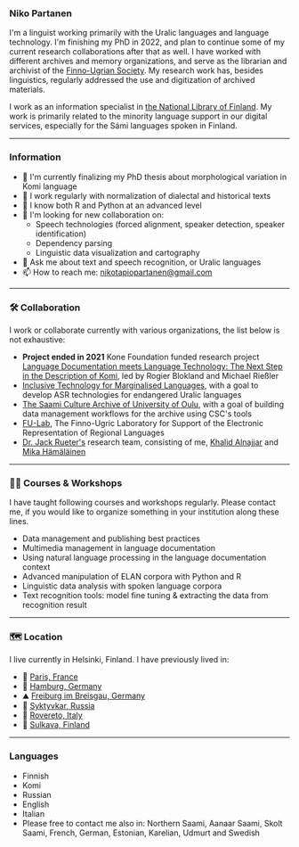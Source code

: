 ### Niko Partanen

I'm a linguist working primarily with the Uralic languages and language technology. I'm finishing my PhD in 2022, and plan to continue some of my current research collaborations after that as well. I have worked with different archives and memory organizations, and serve as the librarian and archivist of the [Finno-Ugrian Society](https://www.sgr.fi/en/). My research work has, besides linguistics, regularly addressed the use and digitization of archived materials.

I work as an information specialist in [the National Library of Finland](https://www2.helsinki.fi/en/people/people-finder/niko-partanen-9113872). My work is primarily related to the minority language support in our digital services, especially for the Sámi languages spoken in Finland. 

***************

### Information

- 🔭 I'm currently finalizing my PhD thesis about morphological variation in Komi language
- 📔 I work regularly with normalization of dialectal and historical texts
- 📜 I know both R and Python at an advanced level
- 👯 I'm looking for new collaboration on: 
  - Speech technologies (forced alignment, speaker detection, speaker identification)
  - Dependency parsing
  - Linguistic data visualization and cartography
- 💬 Ask me about text and speech recognition, or Uralic languages
- 📫 How to reach me: [nikotapiopartanen@gmail.com](mailto:nikotapiopartanen@gmail.com)

***************

### 🛠️ Collaboration

I work or collaborate currently with various organizations, the list below is not exhaustive:

- **Project ended in 2021** Kone Foundation funded research project [Language Documentation meets Language Technology: The Next Step in the Description of Komi](https://langdoc.github.io/IKDP-2/), led by Rogier Blokland and Michael Rießler 
- [Inclusive Technology for Marginalised Languages](https://itml.cl.indiana.edu/), with a goal to develop ASR technologies for endangered Uralic languages
- [The Saami Culture Archive of University of Oulu](https://www.oulu.fi/giellagas/saamelainenkulttuuriarkisto), with a goal of building data management workflows for the archive using CSC's tools
- [FU-Lab](https://fu-lab.ru/), The Finno-Ugric Laboratory for Support of the Electronic Representation of Regional Languages
- [Dr. Jack Rueter's](https://github.com/rueter) research team, consisting of me, [Khalid Alnajjar](https://github.com/mokha) and [Mika Hämäläinen](https://github.com/mikahama)


***************

### 🧑‍🏫 Courses & Workshops

I have taught following courses and workshops regularly. Please contact me, if you would like to organize something in your institution along these lines.

- Data management and publishing best practices
- Multimedia management in language documentation
- Using natural language processing in the language documentation context
- Advanced manipulation of ELAN corpora with Python and R
- Linguistic data analysis with spoken language corpora
- Text recognition tools: model fine tuning & extracting the data from recognition result 

***************

### 🗺 Location

I live currently in Helsinki, Finland. I have previously lived in:

- 🥖 [Paris, France](https://goo.gl/maps/u1LjKaiB91XhqeGw8)
- 🍻 [Hamburg, Germany](https://goo.gl/maps/tWyQyYJfFPKLBCj9A)
- ⛰️ [Freiburg im Breisgau, Germany](https://goo.gl/maps/m2kxfXFLUaPuYAGx9)
- 🌲 [Syktyvkar, Russia](https://goo.gl/maps/VRqWAZ29KiWs6sgQA)
- 🍷 [Rovereto, Italy](https://goo.gl/maps/Sx9JEtPxMeXZbVCo9)
- 🚣 [Sulkava, Finland](https://goo.gl/maps/LNg2CB9s6dziT2HM7)

***************

### Languages

- Finnish
- Komi
- Russian
- English
- Italian
- Please free to contact me also in: Northern Saami, Aanaar Saami, Skolt Saami, French, German, Estonian, Karelian, Udmurt and Swedish


